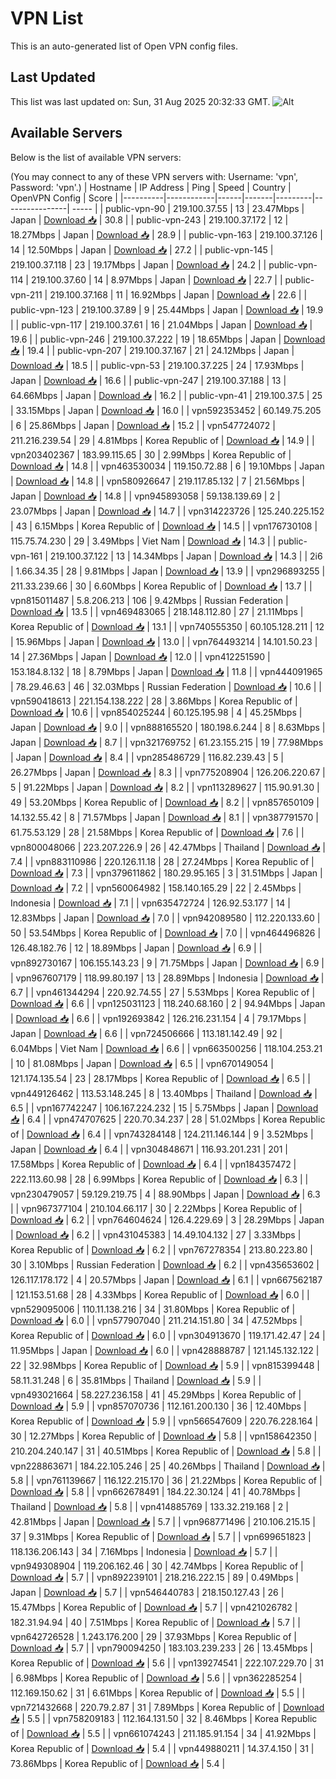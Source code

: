 # VPN List

This is an auto-generated list of Open VPN config files.

## Last Updated

This list was last updated on: Sun, 31 Aug 2025 20:32:33 GMT.
![Alt](https://repobeats.axiom.co/api/embed/186b98318ef1479477931607c1ad7d823f12451f.svg "Repobeats analytics image")

## Available Servers

Below is the list of available VPN servers:

(You may connect to any of these VPN servers with: Username: 'vpn', Password: 'vpn'.)
| Hostname | IP Address | Ping | Speed | Country | OpenVPN Config | Score |
|----------|------------|------|-------|---------|----------------| ----- |
| public-vpn-90 | 219.100.37.55 | 13 | 23.47Mbps | Japan | [Download 📥](./configs/server_0_JP.ovpn) | 30.8 |
| public-vpn-243 | 219.100.37.172 | 12 | 18.27Mbps | Japan | [Download 📥](./configs/server_1_JP.ovpn) | 28.9 |
| public-vpn-163 | 219.100.37.126 | 14 | 12.50Mbps | Japan | [Download 📥](./configs/server_2_JP.ovpn) | 27.2 |
| public-vpn-145 | 219.100.37.118 | 23 | 19.17Mbps | Japan | [Download 📥](./configs/server_3_JP.ovpn) | 24.2 |
| public-vpn-114 | 219.100.37.60 | 14 | 8.97Mbps | Japan | [Download 📥](./configs/server_4_JP.ovpn) | 22.7 |
| public-vpn-211 | 219.100.37.168 | 11 | 16.92Mbps | Japan | [Download 📥](./configs/server_5_JP.ovpn) | 22.6 |
| public-vpn-123 | 219.100.37.89 | 9 | 25.44Mbps | Japan | [Download 📥](./configs/server_6_JP.ovpn) | 19.9 |
| public-vpn-117 | 219.100.37.61 | 16 | 21.04Mbps | Japan | [Download 📥](./configs/server_7_JP.ovpn) | 19.6 |
| public-vpn-246 | 219.100.37.222 | 19 | 18.65Mbps | Japan | [Download 📥](./configs/server_8_JP.ovpn) | 19.4 |
| public-vpn-207 | 219.100.37.167 | 21 | 24.12Mbps | Japan | [Download 📥](./configs/server_9_JP.ovpn) | 18.5 |
| public-vpn-53 | 219.100.37.225 | 24 | 17.93Mbps | Japan | [Download 📥](./configs/server_10_JP.ovpn) | 16.6 |
| public-vpn-247 | 219.100.37.188 | 13 | 64.66Mbps | Japan | [Download 📥](./configs/server_11_JP.ovpn) | 16.2 |
| public-vpn-41 | 219.100.37.5 | 25 | 33.15Mbps | Japan | [Download 📥](./configs/server_12_JP.ovpn) | 16.0 |
| vpn592353452 | 60.149.75.205 | 6 | 25.86Mbps | Japan | [Download 📥](./configs/server_13_JP.ovpn) | 15.2 |
| vpn547724072 | 211.216.239.54 | 29 | 4.81Mbps | Korea Republic of | [Download 📥](./configs/server_14_KR.ovpn) | 14.9 |
| vpn203402367 | 183.99.115.65 | 30 | 2.99Mbps | Korea Republic of | [Download 📥](./configs/server_15_KR.ovpn) | 14.8 |
| vpn463530034 | 119.150.72.88 | 6 | 19.10Mbps | Japan | [Download 📥](./configs/server_16_JP.ovpn) | 14.8 |
| vpn580926647 | 219.117.85.132 | 7 | 21.56Mbps | Japan | [Download 📥](./configs/server_17_JP.ovpn) | 14.8 |
| vpn945893058 | 59.138.139.69 | 2 | 23.07Mbps | Japan | [Download 📥](./configs/server_18_JP.ovpn) | 14.7 |
| vpn314223726 | 125.240.225.152 | 43 | 6.15Mbps | Korea Republic of | [Download 📥](./configs/server_19_KR.ovpn) | 14.5 |
| vpn176730108 | 115.75.74.230 | 29 | 3.49Mbps | Viet Nam | [Download 📥](./configs/server_20_VN.ovpn) | 14.3 |
| public-vpn-161 | 219.100.37.122 | 13 | 14.34Mbps | Japan | [Download 📥](./configs/server_21_JP.ovpn) | 14.3 |
| 2i6 | 1.66.34.35 | 28 | 9.81Mbps | Japan | [Download 📥](./configs/server_22_JP.ovpn) | 13.9 |
| vpn296893255 | 211.33.239.66 | 30 | 6.60Mbps | Korea Republic of | [Download 📥](./configs/server_23_KR.ovpn) | 13.7 |
| vpn815011487 | 5.8.206.213 | 106 | 9.42Mbps | Russian Federation | [Download 📥](./configs/server_24_RU.ovpn) | 13.5 |
| vpn469483065 | 218.148.112.80 | 27 | 21.11Mbps | Korea Republic of | [Download 📥](./configs/server_25_KR.ovpn) | 13.1 |
| vpn740555350 | 60.105.128.211 | 12 | 15.96Mbps | Japan | [Download 📥](./configs/server_26_JP.ovpn) | 13.0 |
| vpn764493214 | 14.101.50.23 | 14 | 27.36Mbps | Japan | [Download 📥](./configs/server_27_JP.ovpn) | 12.0 |
| vpn412251590 | 153.184.8.132 | 18 | 8.79Mbps | Japan | [Download 📥](./configs/server_28_JP.ovpn) | 11.8 |
| vpn444091965 | 78.29.46.63 | 46 | 32.03Mbps | Russian Federation | [Download 📥](./configs/server_29_RU.ovpn) | 10.6 |
| vpn590418613 | 221.154.138.222 | 28 | 3.86Mbps | Korea Republic of | [Download 📥](./configs/server_30_KR.ovpn) | 10.6 |
| vpn854025244 | 60.125.195.98 | 4 | 45.25Mbps | Japan | [Download 📥](./configs/server_31_JP.ovpn) | 9.0 |
| vpn888165520 | 180.198.6.244 | 8 | 8.63Mbps | Japan | [Download 📥](./configs/server_32_JP.ovpn) | 8.7 |
| vpn321769752 | 61.23.155.215 | 19 | 77.98Mbps | Japan | [Download 📥](./configs/server_33_JP.ovpn) | 8.4 |
| vpn285486729 | 116.82.239.43 | 5 | 26.27Mbps | Japan | [Download 📥](./configs/server_34_JP.ovpn) | 8.3 |
| vpn775208904 | 126.206.220.67 | 5 | 91.22Mbps | Japan | [Download 📥](./configs/server_35_JP.ovpn) | 8.2 |
| vpn113289627 | 115.90.91.30 | 49 | 53.20Mbps | Korea Republic of | [Download 📥](./configs/server_36_KR.ovpn) | 8.2 |
| vpn857650109 | 14.132.55.42 | 8 | 71.57Mbps | Japan | [Download 📥](./configs/server_37_JP.ovpn) | 8.1 |
| vpn387791570 | 61.75.53.129 | 28 | 21.58Mbps | Korea Republic of | [Download 📥](./configs/server_38_KR.ovpn) | 7.6 |
| vpn800048066 | 223.207.226.9 | 26 | 42.47Mbps | Thailand | [Download 📥](./configs/server_39_TH.ovpn) | 7.4 |
| vpn883110986 | 220.126.11.18 | 28 | 27.24Mbps | Korea Republic of | [Download 📥](./configs/server_40_KR.ovpn) | 7.3 |
| vpn379611862 | 180.29.95.165 | 3 | 31.51Mbps | Japan | [Download 📥](./configs/server_41_JP.ovpn) | 7.2 |
| vpn560064982 | 158.140.165.29 | 22 | 2.45Mbps | Indonesia | [Download 📥](./configs/server_42_ID.ovpn) | 7.1 |
| vpn635472724 | 126.92.53.177 | 14 | 12.83Mbps | Japan | [Download 📥](./configs/server_43_JP.ovpn) | 7.0 |
| vpn942089580 | 112.220.133.60 | 50 | 53.54Mbps | Korea Republic of | [Download 📥](./configs/server_44_KR.ovpn) | 7.0 |
| vpn464496826 | 126.48.182.76 | 12 | 18.89Mbps | Japan | [Download 📥](./configs/server_45_JP.ovpn) | 6.9 |
| vpn892730167 | 106.155.143.23 | 9 | 71.75Mbps | Japan | [Download 📥](./configs/server_46_JP.ovpn) | 6.9 |
| vpn967607179 | 118.99.80.197 | 13 | 28.89Mbps | Indonesia | [Download 📥](./configs/server_47_ID.ovpn) | 6.7 |
| vpn461344294 | 220.92.74.55 | 27 | 5.53Mbps | Korea Republic of | [Download 📥](./configs/server_48_KR.ovpn) | 6.6 |
| vpn125031123 | 118.240.68.160 | 2 | 94.94Mbps | Japan | [Download 📥](./configs/server_49_JP.ovpn) | 6.6 |
| vpn192693842 | 126.216.231.154 | 4 | 79.17Mbps | Japan | [Download 📥](./configs/server_50_JP.ovpn) | 6.6 |
| vpn724506666 | 113.181.142.49 | 92 | 6.04Mbps | Viet Nam | [Download 📥](./configs/server_51_VN.ovpn) | 6.6 |
| vpn663500256 | 118.104.253.21 | 10 | 81.08Mbps | Japan | [Download 📥](./configs/server_52_JP.ovpn) | 6.5 |
| vpn670149054 | 121.174.135.54 | 23 | 28.17Mbps | Korea Republic of | [Download 📥](./configs/server_53_KR.ovpn) | 6.5 |
| vpn449126462 | 113.53.148.245 | 8 | 13.40Mbps | Thailand | [Download 📥](./configs/server_54_TH.ovpn) | 6.5 |
| vpn167742247 | 106.167.224.232 | 15 | 5.75Mbps | Japan | [Download 📥](./configs/server_55_JP.ovpn) | 6.4 |
| vpn474707625 | 220.70.34.237 | 28 | 51.02Mbps | Korea Republic of | [Download 📥](./configs/server_56_KR.ovpn) | 6.4 |
| vpn743284148 | 124.211.146.144 | 9 | 3.52Mbps | Japan | [Download 📥](./configs/server_57_JP.ovpn) | 6.4 |
| vpn304848671 | 116.93.201.231 | 201 | 17.58Mbps | Korea Republic of | [Download 📥](./configs/server_58_KR.ovpn) | 6.4 |
| vpn184357472 | 222.113.60.98 | 28 | 6.99Mbps | Korea Republic of | [Download 📥](./configs/server_59_KR.ovpn) | 6.3 |
| vpn230479057 | 59.129.219.75 | 4 | 88.90Mbps | Japan | [Download 📥](./configs/server_60_JP.ovpn) | 6.3 |
| vpn967377104 | 210.104.66.117 | 30 | 2.22Mbps | Korea Republic of | [Download 📥](./configs/server_61_KR.ovpn) | 6.2 |
| vpn764604624 | 126.4.229.69 | 3 | 28.29Mbps | Japan | [Download 📥](./configs/server_62_JP.ovpn) | 6.2 |
| vpn431045383 | 14.49.104.132 | 27 | 3.33Mbps | Korea Republic of | [Download 📥](./configs/server_63_KR.ovpn) | 6.2 |
| vpn767278354 | 213.80.223.80 | 30 | 3.10Mbps | Russian Federation | [Download 📥](./configs/server_64_RU.ovpn) | 6.2 |
| vpn435653602 | 126.117.178.172 | 4 | 20.57Mbps | Japan | [Download 📥](./configs/server_65_JP.ovpn) | 6.1 |
| vpn667562187 | 121.153.51.68 | 28 | 4.33Mbps | Korea Republic of | [Download 📥](./configs/server_66_KR.ovpn) | 6.0 |
| vpn529095006 | 110.11.138.216 | 34 | 31.80Mbps | Korea Republic of | [Download 📥](./configs/server_67_KR.ovpn) | 6.0 |
| vpn577907040 | 211.214.151.80 | 34 | 47.52Mbps | Korea Republic of | [Download 📥](./configs/server_68_KR.ovpn) | 6.0 |
| vpn304913670 | 119.171.42.47 | 24 | 11.95Mbps | Japan | [Download 📥](./configs/server_69_JP.ovpn) | 6.0 |
| vpn428888787 | 121.145.132.122 | 22 | 32.98Mbps | Korea Republic of | [Download 📥](./configs/server_70_KR.ovpn) | 5.9 |
| vpn815399448 | 58.11.31.248 | 6 | 35.81Mbps | Thailand | [Download 📥](./configs/server_71_TH.ovpn) | 5.9 |
| vpn493021664 | 58.227.236.158 | 41 | 45.29Mbps | Korea Republic of | [Download 📥](./configs/server_72_KR.ovpn) | 5.9 |
| vpn857070736 | 112.161.200.130 | 36 | 12.40Mbps | Korea Republic of | [Download 📥](./configs/server_73_KR.ovpn) | 5.9 |
| vpn566547609 | 220.76.228.164 | 30 | 12.27Mbps | Korea Republic of | [Download 📥](./configs/server_74_KR.ovpn) | 5.8 |
| vpn158642350 | 210.204.240.147 | 31 | 40.51Mbps | Korea Republic of | [Download 📥](./configs/server_75_KR.ovpn) | 5.8 |
| vpn228863671 | 184.22.105.246 | 25 | 40.26Mbps | Thailand | [Download 📥](./configs/server_76_TH.ovpn) | 5.8 |
| vpn761139667 | 116.122.215.170 | 36 | 21.22Mbps | Korea Republic of | [Download 📥](./configs/server_77_KR.ovpn) | 5.8 |
| vpn662678491 | 184.22.30.124 | 41 | 40.78Mbps | Thailand | [Download 📥](./configs/server_78_TH.ovpn) | 5.8 |
| vpn414885769 | 133.32.219.168 | 2 | 42.81Mbps | Japan | [Download 📥](./configs/server_79_JP.ovpn) | 5.7 |
| vpn968771496 | 210.106.215.15 | 37 | 9.31Mbps | Korea Republic of | [Download 📥](./configs/server_80_KR.ovpn) | 5.7 |
| vpn699651823 | 118.136.206.143 | 34 | 7.16Mbps | Indonesia | [Download 📥](./configs/server_81_ID.ovpn) | 5.7 |
| vpn949308904 | 119.206.162.46 | 30 | 42.74Mbps | Korea Republic of | [Download 📥](./configs/server_82_KR.ovpn) | 5.7 |
| vpn892239101 | 218.216.222.15 | 89 | 0.49Mbps | Japan | [Download 📥](./configs/server_83_JP.ovpn) | 5.7 |
| vpn546440783 | 218.150.127.43 | 26 | 15.47Mbps | Korea Republic of | [Download 📥](./configs/server_84_KR.ovpn) | 5.7 |
| vpn421026782 | 182.31.94.94 | 40 | 7.51Mbps | Korea Republic of | [Download 📥](./configs/server_85_KR.ovpn) | 5.7 |
| vpn642726528 | 1.243.176.200 | 29 | 37.93Mbps | Korea Republic of | [Download 📥](./configs/server_86_KR.ovpn) | 5.7 |
| vpn790094250 | 183.103.239.233 | 26 | 13.45Mbps | Korea Republic of | [Download 📥](./configs/server_87_KR.ovpn) | 5.6 |
| vpn139274541 | 222.107.229.70 | 31 | 6.98Mbps | Korea Republic of | [Download 📥](./configs/server_88_KR.ovpn) | 5.6 |
| vpn362285254 | 112.169.150.62 | 31 | 6.61Mbps | Korea Republic of | [Download 📥](./configs/server_89_KR.ovpn) | 5.5 |
| vpn721432668 | 220.79.2.87 | 31 | 7.89Mbps | Korea Republic of | [Download 📥](./configs/server_90_KR.ovpn) | 5.5 |
| vpn758209183 | 112.164.131.50 | 32 | 8.46Mbps | Korea Republic of | [Download 📥](./configs/server_91_KR.ovpn) | 5.5 |
| vpn661074243 | 211.185.91.154 | 34 | 41.92Mbps | Korea Republic of | [Download 📥](./configs/server_92_KR.ovpn) | 5.4 |
| vpn449880211 | 14.37.4.150 | 31 | 73.86Mbps | Korea Republic of | [Download 📥](./configs/server_93_KR.ovpn) | 5.4 |
